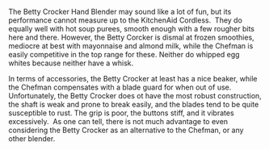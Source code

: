 The Betty Crocker Hand Blender may sound like a lot of fun, but its performance cannot measure up to the KitchenAid Cordless.  They do equally well with hot soup purees, smooth enough with a few rougher bits here and there. However, the Betty Corcker is dismal at frozen smoothies, mediocre at best with mayonnaise and almond milk, while the Chefman is easily competitive in the top range for these. Neither do whipped egg whites because neither have a whisk. 

In terms of accessories, the Betty Crocker at least has a nice beaker, while the Chefman compensates with a blade guard for when out of use. Unfortunately, the Betty Crocker does ot have the most robust construction, the shaft is weak and prone to break easily, and the blades tend to be quite susceptible to rust. The grip is poor, the buttons stiff, and it vibrates excessively.  As one can tell, there is not much advantage to even considering the Betty Crocker as an alternative to the Chefman, or any other blender.
